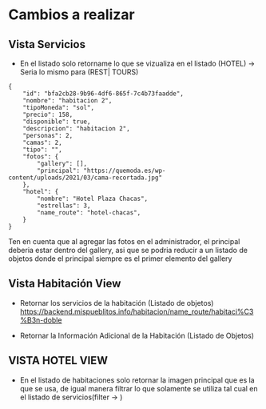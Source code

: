 

# Cambios a realizar  

## Vista Servicios  

- En el listado solo retorname lo que se vizualiza en el listado (HOTEL) -> Seria lo mismo para (REST| TOURS)
```
{
    "id": "bfa2cb28-9b96-4df6-865f-7c4b73faadde",
    "nombre": "habitacion 2",
    "tipoMoneda": "sol",
    "precio": 158,
    "disponible": true,
    "descripcion": "habitacion 2",
    "personas": 2,
    "camas": 2,
    "tipo": "",
    "fotos": {
        "gallery": [],
        "principal": "https://quemoda.es/wp-content/uploads/2021/03/cama-recortada.jpg"
    },
    "hotel": {
        "nombre": "Hotel Plaza Chacas",
        "estrellas": 3,
        "name_route": "hotel-chacas",
    }
}
```  


Ten en cuenta que al agregar las fotos en el administrador, el principal deberia estar dentro del gallery, asi que se podria reducir a un listado de objetos donde el principal siempre es el primer elemento del gallery  

## Vista Habitación View  

- Retornar los servicios de la habitación  (Listado de objetos)
https://backend.mispueblitos.info/habitacion/name_route/habitaci%C3%B3n-doble

- Retornar la Información Adicional de la Habitación (Listado de Objetos)  


## VISTA HOTEL VIEW  
- En el listado de habitaciones solo retornar la imagen principal que es la que se usa, de igual manera filtrar lo que solamente se utiliza
tal cual en el listado de servicios(filter -> )



